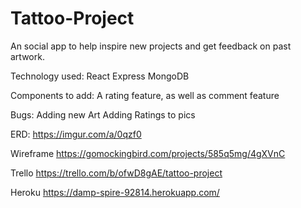 # Tattoo-Project
An social app to help inspire new projects and get feedback on past artwork. 


Technology used:
React
Express
MongoDB

Components to add:
A rating feature, as well as comment feature

Bugs:
Adding new Art
Adding Ratings to pics

ERD:
https://imgur.com/a/0qzf0

Wireframe
https://gomockingbird.com/projects/585q5mg/4gXVnC

Trello
https://trello.com/b/ofwD8gAE/tattoo-project

Heroku 
https://damp-spire-92814.herokuapp.com/

